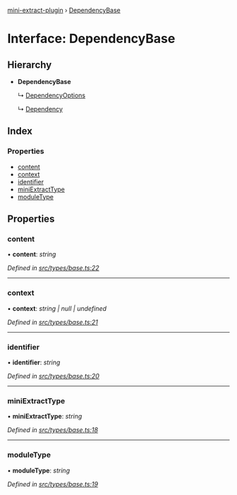 [mini-extract-plugin](../README.md) › [DependencyBase](dependencybase.md)

# Interface: DependencyBase

## Hierarchy

* **DependencyBase**

  ↳ [DependencyOptions](dependencyoptions.md)

  ↳ [Dependency](../classes/dependency.md)

## Index

### Properties

* [content](dependencybase.md#content)
* [context](dependencybase.md#context)
* [identifier](dependencybase.md#identifier)
* [miniExtractType](dependencybase.md#miniextracttype)
* [moduleType](dependencybase.md#moduletype)

## Properties

###  content

• **content**: *string*

*Defined in [src/types/base.ts:22](https://github.com/JuroOravec/mini-extract-plugin/blob/ee56c59/src/types/base.ts#L22)*

___

###  context

• **context**: *string | null | undefined*

*Defined in [src/types/base.ts:21](https://github.com/JuroOravec/mini-extract-plugin/blob/ee56c59/src/types/base.ts#L21)*

___

###  identifier

• **identifier**: *string*

*Defined in [src/types/base.ts:20](https://github.com/JuroOravec/mini-extract-plugin/blob/ee56c59/src/types/base.ts#L20)*

___

###  miniExtractType

• **miniExtractType**: *string*

*Defined in [src/types/base.ts:18](https://github.com/JuroOravec/mini-extract-plugin/blob/ee56c59/src/types/base.ts#L18)*

___

###  moduleType

• **moduleType**: *string*

*Defined in [src/types/base.ts:19](https://github.com/JuroOravec/mini-extract-plugin/blob/ee56c59/src/types/base.ts#L19)*
